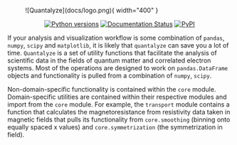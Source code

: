 <figure markdown="span">
  ![Quantalyze](docs/logo.png){ width="400" }
</figure>


<p align="center">
<a href=""><img src="https://img.shields.io/pypi/pyversions/quantalyze" alt="Python versions"></a>
<a href="https://quantalyze.readthedocs.io/en/latest/?badge=latest"><img src="https://readthedocs.org/projects/quantalyze/badge/?version=latest" alt="Documentation Status"></a>
<a href="https://pypi.org/project/quantalyze/"><img src="https://shields.io/pypi/v/quantalyze" alt="PyPI"></a>
</p>

If your analysis and visualization workflow is some combination of `pandas`, `numpy`, `scipy` and `matplotlib`, it is likely that `quantalyze` can save you a lot of time. `Quantalyze` is a set of utility functions that facilitate the analysis of scientific data in the fields of quantum matter and correlated electron systems. Most of the operations are designed to work on `pandas.DataFrame` objects and functionality is pulled from a combination of `numpy`, `scipy`.

Non-domain-specific functionality is contained within the `core` module. Domain-specific utilities are contained within their respective modules and import from the `core` module. For example, the `transport` module contains a function that calculates the magnetoresistance from resistivity data taken in magnetic fields that pulls its functionality from `core.smoothing` (binning onto equally spaced x values) and `core.symmetrization` (the symmetrization in field).